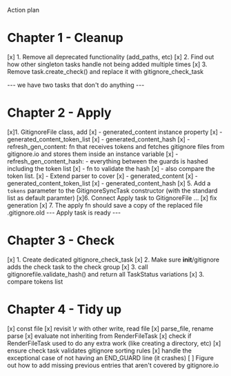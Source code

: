 
Action plan
# Chapter 1 - Cleanup
[x] 1. Remove all deprecated functionality (add_paths, etc)
[x] 2. Find out how other singleton tasks handle not being added multiple times
[x] 3. Remove task.create_check() and replace it with gitignore_check_task

--- we have two tasks that don't do anything ---
# Chapter 2 - Apply

[x]1. GitignoreFile class, add
[x] - generated_content instance property
[x] - generated_content_token_list
[x] - generated_content_hash 
[x]    - refresh_gen_content: fn that receives tokens and fetches gitignore files from gitignore.io and stores them inside an instance variable
[x]  - refresh_gen_content_hash: - everything between the guards is hashed including the token list
[x]  - fn to validate the hash 
[x]     - also compare the token list.
[x]    - Extend parser to cover
[x]        - generated_content
[x]        - generated_content_token_list
[x]        - generated_content_hash 
[x] 5. Add a `tokens` parameter to the GitignoreSyncTask constructor (with the standard list as default paramter)
[x]6. Connect Apply task to GitignoreFile ...
[x] fix generation
[x] 7. The apply fn should save a copy of the replaced file .gitignore.old
--- Apply task is ready ---

# Chapter 3 - Check
[x] 1. Create dedicated gitignore_check_task
[x] 2. Make sure __init__/gitignore adds the check task to the check group
[x] 3. call gitignorefile.validate_hash() and return all TaskStatus variations
[x] 3. compare tokens list

# Chapter 4 - Tidy up
[x] const file
[x] revisit \r with other write, read file
[x] parse_file, rename parse
[x] evaluate not inheriting from RenderFileTask
[x] check if RenderFileTask used to do any extra work (like creating a directory, etc)
[x] ensure check task validates gitignore sorting rules
[x] handle the exceptional case of not having an END_GUARD line (it crashes)
[ ] Figure out how to add missing previous entries that aren't covered by gitignore.io

